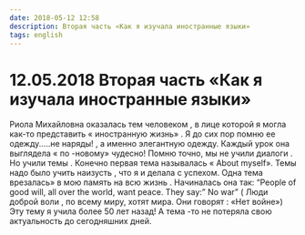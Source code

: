 ```yaml
---
date: 2018-05-12 12:58
description: Вторая часть «Как я изучала иностранные языки»
tags: english
---
```

# 12.05.2018 Вторая часть «Как я изучала иностранные языки»

Риола Михайловна оказалась тем человеком , в лице которой  я могла как-то представить  « иностранную жизнь» .  Я до сих пор помню ее одежду.....не наряды! , а именно элегантную одежду. Каждый урок она выглядела « по -новому» чудесно!  Помню точно, мы не учили диалоги . Но учили темы . Конечно первая тема называлась « About myself». Темы надо было учить наизусть , что я и делала с успехом. Одна тема врезалась» в мою память на всю жизнь . Начиналась она так: “People of good will, all over the world, want peace. They say:” No war”  ( Люди доброй воли , по всему миру, хотят мира. Они говорят : «Нет войне») Эту тему я учила более 50 лет назад!  А тема -то не потеряла свою актуальность до сегодняшних дней.
